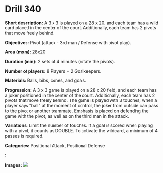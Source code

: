 # Drill 340

**Short description:**
A 3 x 3 is played on a 28 x 20, and each team has a wild card placed in the center of the court. Additionally, each team has 2 pivots that move freely behind.

**Objectives:**
Pivot (attack - 3rd man / Defense with pivot play).

**Area (mxm):**
28x20

**Duration (min):**
2 sets of 4 minutes (rotate the pivots).

**Number of players:**
8 Players + 2 Goalkeepers.

**Materials:**
Balls, bibs, cones, and goals.

**Progression:**
A 3 x 3 game is played on a 28 x 20 field, and each team has a joker positioned in the center of the court. Additionally, each team has 2 pivots that move freely behind. The game is played with 3 touches; when a player says "ball" at the moment of control, the joker from outside can pass to the pivot or another teammate. Emphasis is placed on defending the game with the pivot, as well as on the third man in the attack.

**Variations:**
Limit the number of touches. If a goal is scored when playing with a pivot, it counts as DOUBLE. To activate the wildcard, a minimum of 4 passes is required.

**Categories:**
Positional Attack, Positional Defense

**:**


**Images:**
![](https://www.coachingfutsal.com/\images\1fa06ffe714757c198e46e0a9e5c2f9f821e32f8c8eb9b3e3dd46a0cfdfd8f99e3d92a7c4e0dd966667033957510a0540363ccada22af6663707d3b7a327b37c4de01d4e93bf2.jpg)

